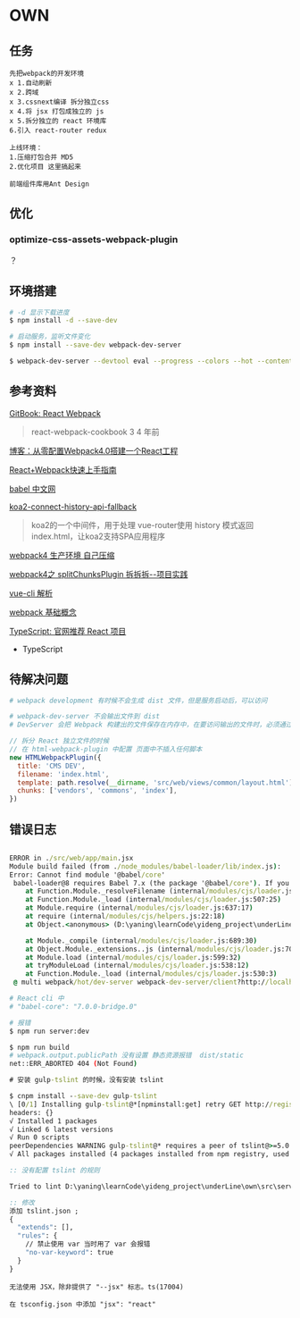 # OWN

## 任务

```
先把webpack的开发环境
x 1.自动刷新
x 2.跨域
x 3.cssnext编译 拆分独立css
x 4.将 jsx 打包成独立的 js
x 5.拆分独立的 react 环境库
6.引入 react-router redux

上线环境：
1.压缩打包合并 MD5
2.优化项目 这里搞起来

前端组件库用Ant Design
```

## 优化

### optimize-css-assets-webpack-plugin

？


## 环境搭建

```bash
# -d 显示下载进度
$ npm install -d --save-dev

# 启动服务，监听文件变化
$ npm install --save-dev webpack-dev-server

$ webpack-dev-server --devtool eval --progress --colors --hot --content-base build
```

## 参考资料

[ GitBook: React Webpack ](https://fakefish.github.io/react-webpack-cookbook/index.html)
> react-webpack-cookbook 3 4 年前

[ 博客：从零配置Webpack4.0搭建一个React工程 ](https://laclys.github.io/2018/04/09/从零配置Webpack4.0搭建一个React工程/)

[React+Webpack快速上手指南](https://www.jianshu.com/p/418e48e0cef1)

[babel 中文网](https://www.babeljs.cn/docs/)

[ koa2-connect-history-api-fallback ](https://www.npmjs.com/package/koa2-connect-history-api-fallback)
> koa2的一个中间件，用于处理 vue-router使用 history 模式返回 index.html，让koa2支持SPA应用程序


[webpack4 生产环境 自己压缩](https://webpack.docschina.org/guides/production/#minification-%E5%8E%8B%E7%BC%A9-)

[webpack4之 splitChunksPlugin 拆拆拆--项目实践](https://juejin.im/post/5c00916f5188254caf186f80)

[vue-cli 解析](https://juejin.im/post/5b2872516fb9a00e8626e34f)

[webpack 基础概念](https://github.com/chemdemo/chemdemo.github.io/issues/13)

[TypeScript: 官网推荐 React 项目](https://github.com/Microsoft/TypeScript-React-Starter)
- TypeScript

## 待解决问题

```bash
# webpack development 有时候不会生成 dist 文件，但是服务启动后，可以访问

# webpack-dev-server 不会输出文件到 dist
# DevServer 会把 Webpack 构建出的文件保存在内存中，在要访问输出的文件时，必须通过 HTTP 服务访问
```

```js
// 拆分 React 独立文件的时候
// 在 html-webpack-plugin 中配置 页面中不插入任何脚本
new HTMLWebpackPlugin({
  title: 'CMS DEV',
  filename: 'index.html',
  template: path.resolve(__dirname, 'src/web/views/common/layout.html'),
  chunks: ['vendors', 'commons', 'index'],
})
```


## 错误日志

```bat

ERROR in ./src/web/app/main.jsx
Module build failed (from ./node_modules/babel-loader/lib/index.js):
Error: Cannot find module '@babel/core'
 babel-loader@8 requires Babel 7.x (the package '@babel/core'). If you'd like to use Babel 6.x ('babel-core'), you should install 'babel-loader@7'.
    at Function.Module._resolveFilename (internal/modules/cjs/loader.js:581:15)
    at Function.Module._load (internal/modules/cjs/loader.js:507:25)
    at Module.require (internal/modules/cjs/loader.js:637:17)
    at require (internal/modules/cjs/helpers.js:22:18)
    at Object.<anonymous> (D:\yaning\learnCode\yideng_project\underLine\own\node_modules\babel-loader\lib\index.js:10:11)

    at Module._compile (internal/modules/cjs/loader.js:689:30)
    at Object.Module._extensions..js (internal/modules/cjs/loader.js:700:10)
    at Module.load (internal/modules/cjs/loader.js:599:32)
    at tryModuleLoad (internal/modules/cjs/loader.js:538:12)
    at Function.Module._load (internal/modules/cjs/loader.js:530:3)
 @ multi webpack/hot/dev-server webpack-dev-server/client?http://localhost:8080 ./src/web/app/main.jsx main[2]

```

```bash
# React cli 中
# "babel-core": "7.0.0-bridge.0"
```

```bash
# 报错
$ npm run server:dev
```

```bash
$ npm run build
# webpack.output.publicPath 没有设置 静态资源报错  dist/static
net::ERR_ABORTED 404 (Not Found)
```

```bat
# 安装 gulp-tslint 的时候，没有安装 tslint

$ cnpm install --save-dev gulp-tslint
\ [0/1] Installing gulp-tslint@*[npminstall:get] retry GET http://registry.npm.taobao.org/gulp-tslint/download/gulp-tslint-8.1.4.tgz after 100ms, retry left 4, error: ResponseError: socket hang up (req "error"), GET https://cdn.npm.taobao.org/gulp-tslint/-/gulp-tslint-8.1.4.tgz -1 (connected: true, keepalive socket: false, agent status: {"createSocketCount":1,"createSocketErrorCount":0,"closeSocketCount":1,"errorSocketCount":0,"timeoutSocketCount":1,"requestCount":0,"freeSockets":{},"sockets":{},"requests":{}})
headers: {}
√ Installed 1 packages
√ Linked 6 latest versions
√ Run 0 scripts
peerDependencies WARNING gulp-tslint@* requires a peer of tslint@>=5.0.0-dev but none was installed
√ All packages installed (4 packages installed from npm registry, used 43s, speed 602.58B/s, json 7(11.32kB), tarball 14.14kB)
```

```bat
:: 没有配置 tslint 的规则

Tried to lint D:\yaning\learnCode\yideng_project\underLine\own\src\server\app.ts but found no valid, enabled rules for this file type and file path in the resolved configuration.

:: 修改 
添加 tslint.json ; 
{
  "extends": [],
  "rules": {
    // 禁止使用 var 当时用了 var 会报错
    "no-var-keyword": true
  }
}
```

```
无法使用 JSX，除非提供了 "--jsx" 标志。ts(17004)

在 tsconfig.json 中添加 "jsx": "react"
```